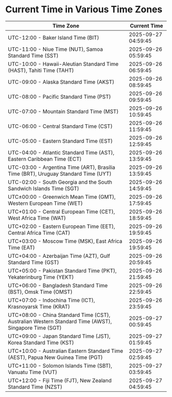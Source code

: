 # Current Time in Various Time Zones

| Time Zone | Current Time |
|-----------|--------------|
| UTC-12:00 - Baker Island Time (BIT) | 2025-09-27 04:59:45 |
| UTC-11:00 - Niue Time (NUT), Samoa Standard Time (SST) | 2025-09-26 05:59:45 |
| UTC-10:00 - Hawaii-Aleutian Standard Time (HAST), Tahiti Time (TAHT) | 2025-09-26 06:59:45 |
| UTC-09:00 - Alaska Standard Time (AKST) | 2025-09-26 08:59:45 |
| UTC-08:00 - Pacific Standard Time (PST) | 2025-09-26 09:59:45 |
| UTC-07:00 - Mountain Standard Time (MST) | 2025-09-26 10:59:45 |
| UTC-06:00 - Central Standard Time (CST) | 2025-09-26 11:59:45 |
| UTC-05:00 - Eastern Standard Time (EST) | 2025-09-26 12:59:45 |
| UTC-04:00 - Atlantic Standard Time (AST), Eastern Caribbean Time (ECT) | 2025-09-26 13:59:45 |
| UTC-03:00 - Argentina Time (ART), Brasília Time (BRT), Uruguay Standard Time (UYT) | 2025-09-26 13:59:45 |
| UTC-02:00 - South Georgia and the South Sandwich Islands Time (SGT) | 2025-09-26 14:59:45 |
| UTC±00:00 - Greenwich Mean Time (GMT), Western European Time (WET) | 2025-09-26 17:59:45 |
| UTC+01:00 - Central European Time (CET), West Africa Time (WAT) | 2025-09-26 18:59:45 |
| UTC+02:00 - Eastern European Time (EET), Central Africa Time (CAT) | 2025-09-26 19:59:45 |
| UTC+03:00 - Moscow Time (MSK), East Africa Time (EAT) | 2025-09-26 19:59:45 |
| UTC+04:00 - Azerbaijan Time (AZT), Gulf Standard Time (GST) | 2025-09-26 20:59:45 |
| UTC+05:00 - Pakistan Standard Time (PKT), Yekaterinburg Time (YEKT) | 2025-09-26 21:59:45 |
| UTC+06:00 - Bangladesh Standard Time (BST), Omsk Time (OMST) | 2025-09-26 22:59:45 |
| UTC+07:00 - Indochina Time (ICT), Krasnoyarsk Time (KRAT) | 2025-09-26 23:59:45 |
| UTC+08:00 - China Standard Time (CST), Australian Western Standard Time (AWST), Singapore Time (SGT) | 2025-09-27 00:59:45 |
| UTC+09:00 - Japan Standard Time (JST), Korea Standard Time (KST) | 2025-09-27 01:59:45 |
| UTC+10:00 - Australian Eastern Standard Time (AEST), Papua New Guinea Time (PGT) | 2025-09-27 02:59:45 |
| UTC+11:00 - Solomon Islands Time (SBT), Vanuatu Time (VUT) | 2025-09-27 03:59:45 |
| UTC+12:00 - Fiji Time (FJT), New Zealand Standard Time (NZST) | 2025-09-27 04:59:45 |
